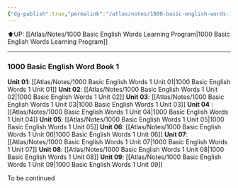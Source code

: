 ```yaml
---
{"dg-publish":true,"permalink":"/atlas/notes/1000-basic-english-words-1/","tags":["BEW","Tuition/English"]}
---
```


⬆️UP: [[Atlas/Notes/1000 Basic English Words Learning Program\|1000 Basic English Words Learning Program]]

---
### 1000 Basic English Word Book 1
**Unit 01**: [[Atlas/Notes/1000 Basic English Words 1 Unit 01\|1000 Basic English Words 1 Unit 01]]
**Unit 02**: [[Atlas/Notes/1000 Basic English Words 1 Unit 02\|1000 Basic English Words 1 Unit 02]]
**Unit 03**: [[Atlas/Notes/1000 Basic English Words 1 Unit 03\|1000 Basic English Words 1 Unit 03]]
**Unit 04** :[[Atlas/Notes/1000 Basic English Words 1 Unit 04\|1000 Basic English Words 1 Unit 04]]
**Unit 05**: [[Atlas/Notes/1000 Basic English Words 1 Unit 05\|1000 Basic English Words 1 Unit 05]]
**Unit 06**: [[Atlas/Notes/1000 Basic English Words 1 Unit 06\|1000 Basic English Words 1 Unit 06]]
**Unit 07**: [[Atlas/Notes/1000 Basic English Words 1 Unit 07\|1000 Basic English Words 1 Unit 07]]
**Unit 08**: [[Atlas/Notes/1000 Basic English Words 1 Unit 08\|1000 Basic English Words 1 Unit 08]]
**Unit 09**: [[Atlas/Notes/1000 Basic English Words 1 Unit 09\|1000 Basic English Words 1 Unit 09]]

To be continued